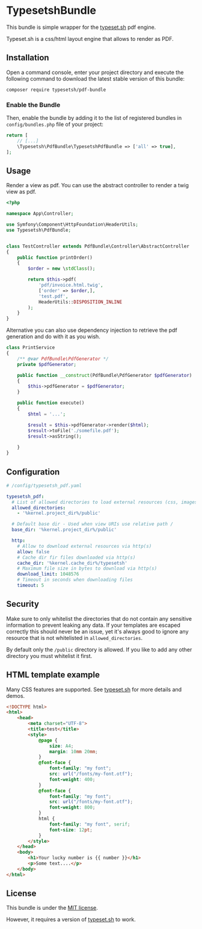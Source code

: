 TypesetshBundle
===============

This bundle is simple wrapper for the [typeset.sh](https://typeset.sh/) pdf engine.

Typeset.sh is a css/html layout engine that allows to render as PDF. 

## Installation

Open a command console, enter your project directory and execute the following command to download the latest stable version of this bundle:

```
composer require typesetsh/pdf-bundle
```


### Enable the Bundle

Then, enable the bundle by adding it to the list of registered bundles 
in `config/bundles.php` file of your project:

```php
return [
    // [...]
    \Typesetsh\PdfBundle\TypesetshPdfBundle => ['all' => true],
];
```

## Usage

Render a view as pdf. You can use the abstract controller to render a twig view as pdf.

```php
<?php

namespace App\Controller;

use Symfony\Component\HttpFoundation\HeaderUtils;
use Typesetsh\PdfBundle;


class TestController extends PdfBundle\Controller\AbstractController
{
    public function printOrder()
    {
        $order = new \stdClass();

        return $this->pdf(
            'pdf/invoice.html.twig', 
            ['order' => $order,], 
            'test.pdf', 
            HeaderUtils::DISPOSITION_INLINE
        );
    }
}
```


Alternative you can also use dependency injection to retrieve the pdf generation and do with it as you wish.

```php
class PrintService
{
    /** @var PdfBundle\PdfGenerator */
    private $pdfGenerator;

    public function __construct(PdfBundle\PdfGenerator $pdfGenerator)
    {
        $this->pdfGenerator = $pdfGenerator;
    }

    public function execute()
    {
        $html = '...';

        $result = $this->pdfGenerator->render($html);
        $result->toFile('./somefile.pdf');
        $result->asString();
        
    }
}
```


## Configuration

``` yaml
# /config/typesetsh_pdf.yaml

typesetsh_pdf:
  # List of allowed directories to load external resources (css, images, fonts,...)
  allowed_directories:
    - '%kernel.project_dir%/public'

  # Default base dir - Used when view URIs use relative path /
  base_dir: '%kernel.project_dir%/public'

  http:
    # Allow to download external resources via http(s)
    allow: false
    # Cache dir fir files downloaded via http(s)
    cache_dir: '%kernel.cache_dir%/typesetsh'
    # Maximum file size in bytes to download via http(s)
    download_limit: 1048576
    # Timeout in seconds when downloading files
    timeout: 5

```

## Security

Make sure to only whitelist the directories that do not contain any sensitive information
to prevent leaking any data. If your templates are escaped correctly this should
never be an issue, yet it's always good to ignore any resource that is not
whitelisted in `allowed_directories`.

By default only the `/public` directory is allowed. If you like to add any other directory
you must whitelist it first.



## HTML template example

Many CSS features are supported. See [typeset.sh](https://typeset.sh/) for more details and demos.

```html
<!DOCTYPE html>
<html>
    <head>
        <meta charset="UTF-8">
        <title>test</title>
        <style>
            @page {
                size: A4;
                margin: 10mm 20mm;
            }
            @font-face {
                font-family: "my font";
                src: url("/fonts/my-font.otf");
                font-weight: 400;
            }
            @font-face {
                font-family: "my font";
                src: url("/fonts/my-font.otf");
                font-weight: 800;
            }
            html {
                font-family: "my font", serif;
                font-size: 12pt;
            }
        </style>
    </head>
    <body>
        <h1>Your lucky number is {{ number }}</h1>
        <p>Some text....</p>
    </body>
</html>

```


## License

This bundle is under the [MIT license](LICENSE).

However, it requires a version of [typeset.sh](https://typeset.sh/) to work.
